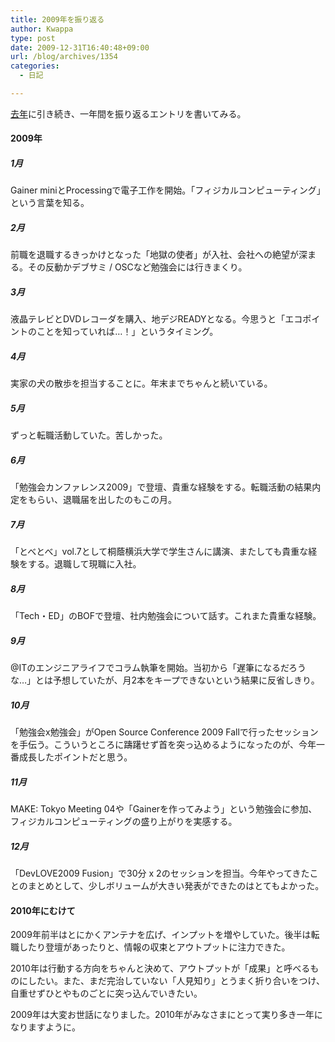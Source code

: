 ```yaml
---
title: 2009年を振り返る
author: Kwappa
type: post
date: 2009-12-31T16:40:48+09:00
url: /blog/archives/1354
categories:
  - 日記

---
```

<a href="http://www.kwappa.net/blog/archives/480" t="">去年</a>に引き続き、一年間を振り返るエントリを書いてみる。
  
<!--more-->

#### 2009年

##### 1月

Gainer miniとProcessingで電子工作を開始。「フィジカルコンピューティング」という言葉を知る。

##### 2月

前職を退職するきっかけとなった「地獄の使者」が入社、会社への絶望が深まる。その反動かデブサミ / OSCなど勉強会には行きまくり。

##### 3月

液晶テレビとDVDレコーダを購入、地デジREADYとなる。今思うと「エコポイントのことを知っていれば…！」というタイミング。

##### 4月

実家の犬の散歩を担当することに。年末までちゃんと続いている。

##### 5月

ずっと転職活動していた。苦しかった。

##### 6月

「勉強会カンファレンス2009」で登壇、貴重な経験をする。転職活動の結果内定をもらい、退職届を出したのもこの月。

##### 7月

「とべとべ」vol.7として桐蔭横浜大学で学生さんに講演、またしても貴重な経験をする。退職して現職に入社。

##### 8月

「Tech・ED」のBOFで登壇、社内勉強会について話す。これまた貴重な経験。

##### 9月

@ITのエンジニアライフでコラム執筆を開始。当初から「遅筆になるだろうな…」とは予想していたが、月2本をキープできないという結果に反省しきり。

##### 10月

「勉強会x勉強会」がOpen Source Conference 2009 Fallで行ったセッションを手伝う。こういうところに躊躇せず首を突っ込めるようになったのが、今年一番成長したポイントだと思う。

##### 11月

MAKE: Tokyo Meeting 04や「Gainerを作ってみよう」という勉強会に参加、フィジカルコンピューティングの盛り上がりを実感する。

##### 12月

「DevLOVE2009 Fusion」で30分 x 2のセッションを担当。今年やってきたことのまとめとして、少しボリュームが大きい発表ができたのはとてもよかった。

#### 2010年にむけて

2009年前半はとにかくアンテナを広げ、インプットを増やしていた。後半は転職したり登壇があったりと、情報の収束とアウトプットに注力できた。
  
2010年は行動する方向をちゃんと決めて、アウトプットが「成果」と呼べるものにしたい。また、まだ完治していない「人見知り」とうまく折り合いをつけ、自重せずひとやものごとに突っ込んでいきたい。
  
2009年は大変お世話になりました。2010年がみなさまにとって実り多き一年になりますように。
